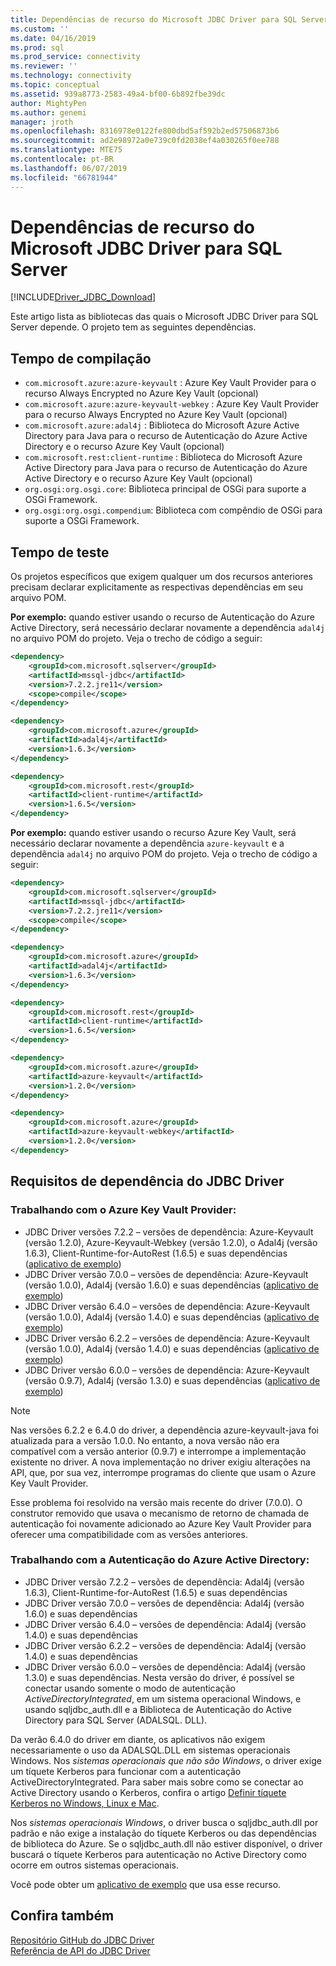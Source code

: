 ```yaml
---
title: Dependências de recurso do Microsoft JDBC Driver para SQL Server | Microsoft Docs
ms.custom: ''
ms.date: 04/16/2019
ms.prod: sql
ms.prod_service: connectivity
ms.reviewer: ''
ms.technology: connectivity
ms.topic: conceptual
ms.assetid: 939a8773-2583-49a4-bf00-6b892fbe39dc
author: MightyPen
ms.author: genemi
manager: jroth
ms.openlocfilehash: 8316978e0122fe800dbd5af592b2ed57506873b6
ms.sourcegitcommit: ad2e98972a0e739c0fd2038ef4a030265f0ee788
ms.translationtype: MTE75
ms.contentlocale: pt-BR
ms.lasthandoff: 06/07/2019
ms.locfileid: "66781944"
---
```

# <a name="feature-dependencies-of-the-microsoft-jdbc-driver-for-sql-server"></a>Dependências de recurso do Microsoft JDBC Driver para SQL Server

[!INCLUDE[Driver_JDBC_Download](../../includes/driver_jdbc_download.md)]

Este artigo lista as bibliotecas das quais o Microsoft JDBC Driver para SQL Server depende. O projeto tem as seguintes dependências.

## <a name="compile-time"></a>Tempo de compilação

 - `com.microsoft.azure:azure-keyvault` : Azure Key Vault Provider para o recurso Always Encrypted no Azure Key Vault (opcional)
 - `com.microsoft.azure:azure-keyvault-webkey` : Azure Key Vault Provider para o recurso Always Encrypted no Azure Key Vault (opcional)
 - `com.microsoft.azure:adal4j` : Biblioteca do Microsoft Azure Active Directory para Java para o recurso de Autenticação do Azure Active Directory e o recurso Azure Key Vault (opcional)
 - `com.microsoft.rest:client-runtime` : Biblioteca do Microsoft Azure Active Directory para Java para o recurso de Autenticação do Azure Active Directory e o recurso Azure Key Vault (opcional)
- `org.osgi:org.osgi.core`: Biblioteca principal de OSGi para suporte a OSGi Framework.
- `org.osgi:org.osgi.compendium`: Biblioteca com compêndio de OSGi para suporte a OSGi Framework.

## <a name="test-time"></a>Tempo de teste

Os projetos específicos que exigem qualquer um dos recursos anteriores precisam declarar explicitamente as respectivas dependências em seu arquivo POM.

**Por exemplo:** quando estiver usando o recurso de Autenticação do Azure Active Directory, será necessário declarar novamente a dependência `adal4j` no arquivo POM do projeto. Veja o trecho de código a seguir:

```xml
<dependency>
    <groupId>com.microsoft.sqlserver</groupId>
    <artifactId>mssql-jdbc</artifactId>
    <version>7.2.2.jre11</version>
    <scope>compile</scope>
</dependency>

<dependency>
    <groupId>com.microsoft.azure</groupId>
    <artifactId>adal4j</artifactId>
    <version>1.6.3</version>
</dependency>

<dependency>
    <groupId>com.microsoft.rest</groupId>
    <artifactId>client-runtime</artifactId>
    <version>1.6.5</version>
</dependency>
```

**Por exemplo:** quando estiver usando o recurso Azure Key Vault, será necessário declarar novamente a dependência `azure-keyvault` e a dependência `adal4j` no arquivo POM do projeto. Veja o trecho de código a seguir:

```xml
<dependency>
    <groupId>com.microsoft.sqlserver</groupId>
    <artifactId>mssql-jdbc</artifactId>
    <version>7.2.2.jre11</version>
    <scope>compile</scope>
</dependency>

<dependency>
    <groupId>com.microsoft.azure</groupId>
    <artifactId>adal4j</artifactId>
    <version>1.6.3</version>
</dependency>

<dependency>
    <groupId>com.microsoft.rest</groupId>
    <artifactId>client-runtime</artifactId>
    <version>1.6.5</version>
</dependency>

<dependency>
    <groupId>com.microsoft.azure</groupId>
    <artifactId>azure-keyvault</artifactId>
    <version>1.2.0</version>
</dependency>

<dependency>
    <groupId>com.microsoft.azure</groupId>
    <artifactId>azure-keyvault-webkey</artifactId>
    <version>1.2.0</version>
</dependency>
```

## <a name="dependency-requirements-for-the-jdbc-driver"></a>Requisitos de dependência do JDBC Driver

### <a name="working-with-the-azure-key-vault-provider"></a>Trabalhando com o Azure Key Vault Provider:

- JDBC Driver versões 7.2.2 – versões de dependência: Azure-Keyvault (versão 1.2.0), Azure-Keyvault-Webkey (versão 1.2.0), o Adal4j (versão 1.6.3), Client-Runtime-for-AutoRest (1.6.5) e suas dependências ([aplicativo de exemplo](../../connect/jdbc/azure-key-vault-sample-version-7.0.md))
- JDBC Driver versão 7.0.0 – versões de dependência: Azure-Keyvault (versão 1.0.0), Adal4j (versão 1.6.0) e suas dependências ([aplicativo de exemplo](../../connect/jdbc/azure-key-vault-sample-version-7.0.md))
- JDBC Driver versão 6.4.0 – versões de dependência: Azure-Keyvault (versão 1.0.0), Adal4j (versão 1.4.0) e suas dependências ([aplicativo de exemplo](../../connect/jdbc/azure-key-vault-sample-version-6.2.2.md))
- JDBC Driver versão 6.2.2 – versões de dependência: Azure-Keyvault (versão 1.0.0), Adal4j (versão 1.4.0) e suas dependências ([aplicativo de exemplo](../../connect/jdbc/azure-key-vault-sample-version-6.2.2.md))
- JDBC Driver versão 6.0.0 – versões de dependência: Azure-Keyvault (versão 0.9.7), Adal4j (versão 1.3.0) e suas dependências ([aplicativo de exemplo](../../connect/jdbc/azure-key-vault-sample-version-6.0.0.md))

> [!NOTE]
> Nas versões 6.2.2 e 6.4.0 do driver, a dependência azure-keyvault-java foi atualizada para a versão 1.0.0. No entanto, a nova versão não era compatível com a versão anterior (0.9.7) e interrompe a implementação existente no driver. A nova implementação no driver exigiu alterações na API, que, por sua vez, interrompe programas do cliente que usam o Azure Key Vault Provider.
>
> Esse problema foi resolvido na versão mais recente do driver (7.0.0). O construtor removido que usava o mecanismo de retorno de chamada de autenticação foi novamente adicionado ao Azure Key Vault Provider para oferecer uma compatibilidade com as versões anteriores.

### <a name="working-with-azure-active-directory-authentication"></a>Trabalhando com a Autenticação do Azure Active Directory:

- JDBC Driver versão 7.2.2 – versões de dependência: Adal4j (versão 1.6.3), Client-Runtime-for-AutoRest (1.6.5) e suas dependências
- JDBC Driver versão 7.0.0 – versões de dependência: Adal4j (versão 1.6.0) e suas dependências
- JDBC Driver versão 6.4.0 – versões de dependência: Adal4j (versão 1.4.0) e suas dependências
- JDBC Driver versão 6.2.2 – versões de dependência: Adal4j (versão 1.4.0) e suas dependências
- JDBC Driver versão 6.0.0 – versões de dependência: Adal4j (versão 1.3.0) e suas dependências. Nesta versão do driver, é possível se conectar usando somente o modo de autenticação _ActiveDirectoryIntegrated_, em um sistema operacional Windows, e usando sqljdbc_auth.dll e a Biblioteca de Autenticação do Active Directory para SQL Server (ADALSQL. DLL).

Da verão 6.4.0 do driver em diante, os aplicativos não exigem necessariamente o uso da ADALSQL.DLL em sistemas operacionais Windows. Nos *sistemas operacionais que não são Windows*, o driver exige um tíquete Kerberos para funcionar com a autenticação ActiveDirectoryIntegrated. Para saber mais sobre como se conectar ao Active Directory usando o Kerberos, confira o artigo [Definir tíquete Kerberos no Windows, Linux e Mac](https://docs.microsoft.com/sql/connect/jdbc/connecting-using-azure-active-directory-authentication#set-kerberos-ticket-on-windows-linux-and-mac).

Nos *sistemas operacionais Windows*, o driver busca o sqljdbc_auth.dll por padrão e não exige a instalação do tíquete Kerberos ou das dependências de biblioteca do Azure. Se o sqljdbc_auth.dll não estiver disponível, o driver buscará o tíquete Kerberos para autenticação no Active Directory como ocorre em outros sistemas operacionais.

Você pode obter um [aplicativo de exemplo](../../connect/jdbc/connecting-using-azure-active-directory-authentication.md) que usa esse recurso.

## <a name="see-also"></a>Confira também

[Repositório GitHub do JDBC Driver](https://github.com/microsoft/mssql-jdbc)  
[Referência de API do JDBC Driver](../../connect/jdbc/reference/jdbc-driver-api-reference.md)

